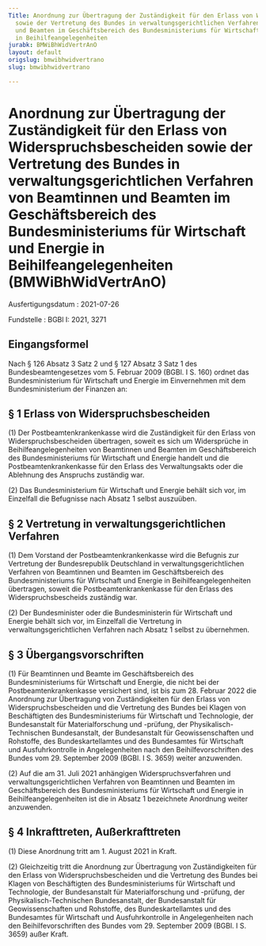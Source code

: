 ```yaml
---
Title: Anordnung zur Übertragung der Zuständigkeit für den Erlass von Widerspruchsbescheiden
  sowie der Vertretung des Bundes in verwaltungsgerichtlichen Verfahren von Beamtinnen
  und Beamten im Geschäftsbereich des Bundesministeriums für Wirtschaft und Energie
  in Beihilfeangelegenheiten
jurabk: BMWiBhWidVertrAnO
layout: default
origslug: bmwibhwidvertrano
slug: bmwibhwidvertrano

---
```


# Anordnung zur Übertragung der Zuständigkeit für den Erlass von Widerspruchsbescheiden sowie der Vertretung des Bundes in verwaltungsgerichtlichen Verfahren von Beamtinnen und Beamten im Geschäftsbereich des Bundesministeriums für Wirtschaft und Energie in Beihilfeangelegenheiten (BMWiBhWidVertrAnO)

Ausfertigungsdatum
:   2021-07-26

Fundstelle
:   BGBl I: 2021, 3271


## Eingangsformel

Nach § 126 Absatz 3 Satz 2 und § 127 Absatz 3 Satz 1 des Bundesbeamtengesetzes vom 5. Februar 2009 (BGBl. I S. 160) ordnet das Bundesministerium für Wirtschaft und Energie im Einvernehmen mit dem Bundesministerium der Finanzen an:


## § 1 Erlass von Widerspruchsbescheiden

(1) Der Postbeamtenkrankenkasse wird die Zuständigkeit für den Erlass von Widerspruchsbescheiden übertragen, soweit es sich um Widersprüche in Beihilfeangelegenheiten von Beamtinnen und Beamten im Geschäftsbereich des Bundesministeriums für Wirtschaft und Energie handelt und die Postbeamtenkrankenkasse für den Erlass des Verwaltungsakts oder die Ablehnung des Anspruchs zuständig war.

(2) Das Bundesministerium für Wirtschaft und Energie behält sich vor, im Einzelfall die Befugnisse nach Absatz 1 selbst auszuüben.


## § 2 Vertretung in verwaltungsgerichtlichen Verfahren

(1) Dem Vorstand der Postbeamtenkrankenkasse wird die Befugnis zur Vertretung der Bundesrepublik Deutschland in verwaltungsgerichtlichen Verfahren von Beamtinnen und Beamten im Geschäftsbereich des Bundesministeriums für Wirtschaft und Energie in Beihilfeangelegenheiten übertragen, soweit die Postbeamtenkrankenkasse für den Erlass des Widerspruchsbescheids zuständig war.

(2) Der Bundesminister oder die Bundesministerin für Wirtschaft und Energie behält sich vor, im Einzelfall die Vertretung in verwaltungsgerichtlichen Verfahren nach Absatz 1 selbst zu übernehmen.


## § 3 Übergangsvorschriften

(1) Für Beamtinnen und Beamte im Geschäftsbereich des Bundesministeriums für Wirtschaft und Energie, die nicht bei der Postbeamtenkrankenkasse versichert sind, ist bis zum 28. Februar 2022 die Anordnung zur Übertragung von Zuständigkeiten für den Erlass von Widerspruchsbescheiden und die Vertretung des Bundes bei Klagen von Beschäftigten des Bundesministeriums für Wirtschaft und Technologie, der Bundesanstalt für Materialforschung und -prüfung, der Physikalisch-Technischen Bundesanstalt, der Bundesanstalt für Geowissenschaften und Rohstoffe, des Bundeskartellamtes und des Bundesamtes für Wirtschaft und Ausfuhrkontrolle in Angelegenheiten nach den Beihilfevorschriften des Bundes vom 29. September 2009 (BGBl. I S. 3659) weiter anzuwenden.

(2) Auf die am 31. Juli 2021 anhängigen Widerspruchsverfahren und verwaltungsgerichtlichen Verfahren von Beamtinnen und Beamten im Geschäftsbereich des Bundesministeriums für Wirtschaft und Energie in Beihilfeangelegenheiten ist die in Absatz 1 bezeichnete Anordnung weiter anzuwenden.


## § 4 Inkrafttreten, Außerkrafttreten

(1) Diese Anordnung tritt am 1. August 2021 in Kraft.

(2) Gleichzeitig tritt die Anordnung zur Übertragung von Zuständigkeiten für den Erlass von Widerspruchsbescheiden und die Vertretung des Bundes bei Klagen von Beschäftigten des Bundesministeriums für Wirtschaft und Technologie, der Bundesanstalt für Materialforschung und -prüfung, der Physikalisch-Technischen Bundesanstalt, der Bundesanstalt für Geowissenschaften und Rohstoffe, des Bundeskartellamtes und des Bundesamtes für Wirtschaft und Ausfuhrkontrolle in Angelegenheiten nach den Beihilfevorschriften des Bundes vom 29. September 2009 (BGBl. I S. 3659) außer Kraft.


